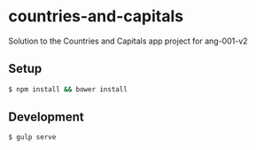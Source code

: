 # countries-and-capitals
Solution to the Countries and Capitals app project for ang-001-v2

## Setup

```bash
$ npm install && bower install
```

## Development
```bash
$ gulp serve
```
